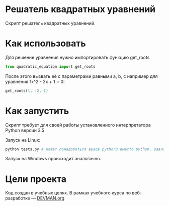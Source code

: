 # Решатель квадратных уравнений

Скрипт решатель квадратных уравнений.

# Как использовать

Для решение уравнения нужно импортировать функцию get_roots
```python
from quadratic_equation import get_roots
```

После этого вызвать её с параметрами равными a, b, c
например для уравнения 1х^2 - 2x + 1 = 0:
```python
get_roots(1, -2, 1)
```
# Как запустить

Скрипт требует для своей работы установленного интерпретатора Python версии 3.5

Запуск на Linux:

```bash
python tests.py # может понадобиться вызов python3 вместо python, зависит от настроек операционной системы
```

Запуск на Windows происходит аналогично.

# Цели проекта

Код создан в учебных целях. В рамках учебного курса по веб-разработке ― [DEVMAN.org](https://devman.org)
